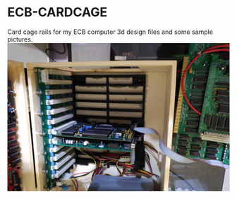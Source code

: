 # ECB-CARDCAGE
Card cage rails for my ECB computer
3d design files and some sample pictures.
![card cage](pictures/IMG_20190512_1625454.jpg)
